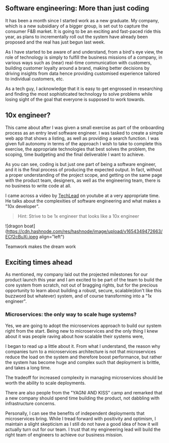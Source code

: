 ## Software engineering: More than just coding

It has been a month since I started work as a new graduate. My company, which is a new subsidiary of a bigger group, is set out to capture the consumer F&B market.
It is going to be an exciting and fast-paced ride this year, as plans to incrementally roll out the system have already been proposed and the real has just begun last week.

As I have started to be aware of and understand, from a bird's eye view, the role of technology is simply to fulfill the business missions of a company, in various ways such as (near) real-time communication with customers, building customer loyalty around a brand, making better decisions by driving insights from data hence providing customised experience tailored to individual customers, etc.

As a tech guy, I acknowledge that it is easy to get engrossed in researching and finding the most sophisticated technology to solve problems while losing sight of the goal that everyone is supposed to work towards.

## 10x engineer?

This came about after I was given a small exercise as part of the onboarding process as an entry level software engineer.
I was tasked to create a simple web app that shows a listing, as well as providing a search function.
I was given full autonomy in terms of the approach I wish to take to complete this exercise, the appropriate technologies that best solves the problem, the scoping, time budgeting and the final deliverable I want to achieve.

As you can see, coding is but just one part of being a software engineer, and it is the final process of producing the expected output. In fact, without a proper understanding of the project scope, and getting on the same page with the product team, designers, as well as the engineering team, there is no business to write code at all.

I came across a video by [TechLead](https://www.youtube.com/watch?v=Iydpa_gPdes) on youtube at a very appropriate time. He talks about the complexities of software engineering and what makes a "10x developer".

> Hint: Strive to be 1x engineer that looks like a 10x engineer

![dragon boat](https://cdn.hashnode.com/res/hashnode/image/upload/v1654349472663/ECf2cBuXi.jpeg align="left")

Teamwork makes the dream work

## Exciting times ahead

As mentioned, my company laid out the projected milestones for our product launch this year and I am excited to be part of the team to build the core system from scratch, not out of bragging rights, but for the precious opportunity to learn about building a robust, secure, scalable(don't like this buzzword but whatever) system, and of course transforming into a "1x engineer".

### Microservices: the only way to scale huge systems?

Yes, we are going to adopt the microservices approach to build our system right from the start. Being new to microservices and the only thing I knew about it was people raving about how scalable their systems were,

I began to read up a little about it. From what I understand, the reason why companies turn to a microservices architecture is not that microservices reduce the load on the system and therefore boost performance, but rather the system has become huge and complex such that deployment is brittle, and takes a long time.

The tradeoff for increased complexity in managing microservices should be worth the ability to scale deployments.

There are also people from the "YAGNI AND KISS" camp and remarked that a new company should spend time building the product, not dabbling with infrastructure concerns.

Personally, I can see the benefits of independent deployments that microservices bring. 
While I tread forward with positivity and optimism, I maintain a slight skepticism as I still do not have a good idea of how it will actually turn out for our team. I trust that my engineering lead will build the right team of engineers to achieve our business mission.